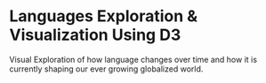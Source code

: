 # Languages Exploration & Visualization Using D3
Visual Exploration of how language changes over time and how it is currently shaping our ever growing globalized world.
